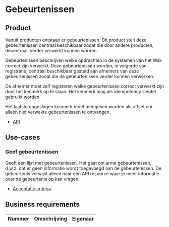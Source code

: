 # Gebeurtenissen

## Product

Vanuit producten ontstaan er gebeurtenissen. Dit product stelt deze gebeurtenissen centraal beschikbaar zodat die door andere producten, decentraal, verder verwerkt kunnen worden.

Gebeurtenissen beschrijven welke opdrachten in de systemen van het Wsk correct zijn verwerkt. Deze gebeurtenissen worden, in volgorde van registratie, centraal beschikbaar gesteld aan afnemers van deze gebeurtenissen zodat die de gebeurtenissen verder kunnen verwerken.

De afnemer moet zelf registeren welke gebeurtenissen correct verwerkt zijn door het kenmerk op te slaan. Het kenmerk mag als idempotency sleutel gebruikt worden.

Het laatste opgeslagen kenmerk moet meegeven worden als offset om alleen niet verwekte gebeurtenissen te ontvangen.

* [API](product.openapi.yml)

## Use-cases

### Geef gebeurtenissen

Geeft een lijst met gebeurtenissen. Het gaat om arme gebeurtenissen, d.w.z. dat er geen informatie wordt toegevoegd aan de gebeurtenissen. De gebeurtenis verwijst alleen naar een API resource waar je meer informatie over de gebeurtenis op kan vragen.

* [Acceptatie criteria](geeft-gebeurtenissen.feature)

## Business requirements

| Nummer | Omschrijving                         | Eigenaar                  |
| -------| ------------------------------------ | ------------------------- |